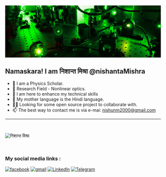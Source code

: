 <!-- ![Header](https://media.giphy.com/media/3o7btOfPKQb7mCLxBu/giphy-downsized.gif) -->
![Header](lno_headerbild.jpg)


## Namaskara! I am निशान्त मिश्रा @nishantaMishra 

- 🔭 I am a Physics Scholar.
- 🔎 Research Field - Nonlinear optics.
- 🌱 I am here to enhance my technical skills
- 👯 My mother language is the Hindi language.
- 🤝🏻 Looking for some open source project to collaborate with.
- 📫 The best way to contact me is via e-mai: nishunm2000@gmail.com

<hr/>
<br>
<p align="left"> <img src="https://komarev.com/ghpvc/?username=nishantaMishra&label=Profile%20Views&color=0e75b6&style=flat" alt="निशान्त मिश्रा" /> </p>
<br>

### My social media links :
[![facebook](https://img.shields.io/badge/Facebook-1877F2?style=for-the-badge&logo=facebook&logoColor=white)](https://www.facebook.com/profile.php?id=100046365577017)
[![gmail](https://img.shields.io/badge/-GMAIL-D14836?style=for-the-badge&logo=gmail&logoColor=white)](mailto:nishunm2000@gmail.com)
[![LinkedIn](https://img.shields.io/badge/-LINKEDIN-0077B5?style=for-the-badge&logo=linkedin&logoColor=white)](https://l.facebook.com/l.php?u=https%3A%2F%2Flinkedin.com%2Fin%2F%25E0%25A4%25A8%25E0%25A4%25BF%25E0%25A4%25B6%25E0%25A4%25BE%25E0%25A4%25A8%25E0%25A5%258D%25E0%25A4%25A4-%25E0%25A4%25AE%25E0%25A4%25BF%25E0%25A4%25B6%25E0%25A5%258D%25E0%25A4%25B0%25E0%25A4%25BE%3Ffbclid%3DIwAR1wH0_o6OweHpAGyBDjZhU9wWCLER40-yUssC6GtDjFmw8qMBleIY_XOzs&h=AT1jGZ0vhFGVzIIIX2nf799oYA4zJtQI8a3cqqsnkpKETud6M2QLj8iSptVLqO9ctm2xMxRY3-4VyJ5SOIYvi1EjXGZbvOcwiHwbi_6dLFpLMgX4SKekLvuixlf_)
[![Telegram](https://img.shields.io/badge/Telegram-2CA5E0?style=for-the-badge&logo=telegram&logoColor=white)](@nishanta_mishra)



<!---
nishantaMishra/nishantaMishra is a ✨ special ✨ repository because its `README.md` (this file) appears on your GitHub profile.
You can click the Preview link to take a look at your changes.
--->
